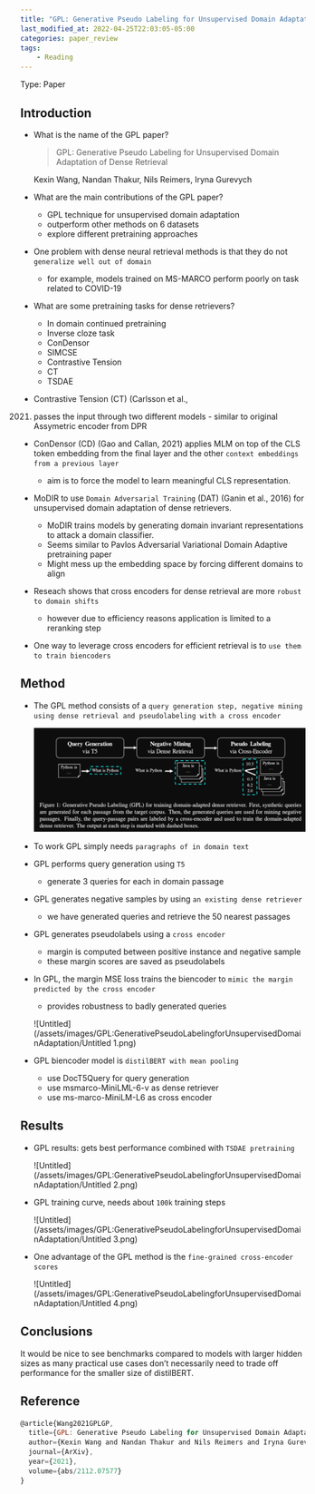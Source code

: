 ```yaml
---
title: "GPL: Generative Pseudo Labeling for Unsupervised Domain Adaptation"
last_modified_at: 2022-04-25T22:03:05-05:00
categories: paper_review
tags:
    - Reading
---
```

Type: Paper

## Introduction

- What is the name of the GPL paper?
    
    > GPL: Generative Pseudo Labeling for Unsupervised Domain Adaptation
    of Dense Retrieval
    > 
    
    Kexin Wang, Nandan Thakur, Nils Reimers, Iryna Gurevych
    
- What are the main contributions of the GPL paper?
    - GPL technique for unsupervised domain adaptation
    - outperform other methods on 6 datasets
    - explore different pretraining approaches
    
- One problem with dense neural retrieval methods is that they do not `generalize well out of domain`
    - for example, models trained on MS-MARCO perform poorly on task related to COVID-19
- What are some pretraining tasks for dense retrievers?
    - In domain continued pretraining
    - Inverse cloze task
    - ConDensor
    - SIMCSE
    - Contrastive Tension
    - CT
    - TSDAE
- Contrastive Tension (CT) (Carlsson et al.,
2021) passes the input through two different models
    - similar to original Assymetric encoder from DPR
    
- ConDensor
(CD) (Gao and Callan, 2021) applies MLM on top
of the CLS token embedding from the final layer
and the other `context embeddings from a previous
layer`
    - aim is to force the model to learn meaningful CLS
    representation.
- MoDIR to use `Domain Adversarial Training`
(DAT) (Ganin et al., 2016) for unsupervised domain adaptation of dense retrievers.
    - MoDIR trains models by generating domain invariant representations to attack a domain classifier.
    - Seems similar to Pavlos Adversarial Variational Domain Adaptive pretraining paper
    - Might mess up the embedding space by forcing different domains to align
- Reseach shows that cross encoders for dense retrieval are more `robust to domain shifts`
    - however due to efficiency reasons application is limited to a reranking step
    
- One way to leverage cross encoders for efficient retrieval is to `use them to train biencoders`

## Method

- The GPL method consists of a `query generation step, negative mining using dense retrieval and pseudolabeling with a cross encoder`
    
    ![Untitled](/assets/images/GPL:GenerativePseudoLabelingforUnsupervisedDomainAdaptation/Untitled.png)
    
- To work GPL simply needs `paragraphs of in domain text`
- GPL performs query generation using `T5`
    - generate 3 queries for each in domain passage
    
- GPL generates negative samples by using `an existing dense retriever`
    - we have generated queries and retrieve the 50 nearest passages
    
- GPL generates pseudolabels using a `cross encoder`
    - margin is computed between positive instance and negative sample
    - these margin scores are saved as pseudolabels
- In GPL, the margin MSE loss trains the biencoder to `mimic the margin predicted by the cross encoder`
    - provides robustness to badly generated queries
    
    ![Untitled](/assets/images/GPL:GenerativePseudoLabelingforUnsupervisedDomainAdaptation/Untitled 1.png)
    
- GPL biencoder model is `distilBERT with mean pooling`
    - use DocT5Query for query generation
    - use msmarco-MiniLML-6-v as dense retriever
    - use ms-marco-MiniLM-L6 as cross encoder

## Results

- GPL results: gets best performance combined with `TSDAE pretraining`
    
    ![Untitled](/assets/images/GPL:GenerativePseudoLabelingforUnsupervisedDomainAdaptation/Untitled 2.png)
    
- GPL training curve, needs about `100k` training steps
    
    ![Untitled](/assets/images/GPL:GenerativePseudoLabelingforUnsupervisedDomainAdaptation/Untitled 3.png)
    
- One advantage of the GPL method is the `fine-grained cross-encoder scores`
    
    ![Untitled](/assets/images/GPL:GenerativePseudoLabelingforUnsupervisedDomainAdaptation/Untitled 4.png)
    

## Conclusions

It would be nice to see benchmarks compared to models with larger hidden sizes as many practical use cases don’t necessarily need to trade off performance for the smaller size of distilBERT.

## Reference

```jsx
@article{Wang2021GPLGP,
  title={GPL: Generative Pseudo Labeling for Unsupervised Domain Adaptation of Dense Retrieval},
  author={Kexin Wang and Nandan Thakur and Nils Reimers and Iryna Gurevych},
  journal={ArXiv},
  year={2021},
  volume={abs/2112.07577}
}
```